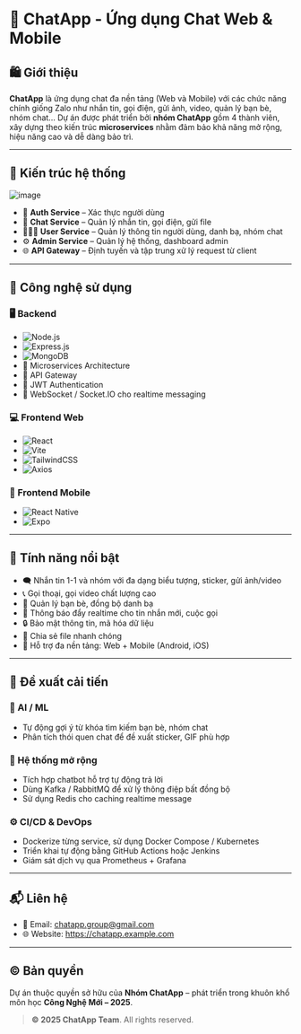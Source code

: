 
# 💬 ChatApp - Ứng dụng Chat Web & Mobile

## 🛍️ Giới thiệu

**ChatApp** là ứng dụng chat đa nền tảng (Web và Mobile) với các chức năng chính giống Zalo như nhắn tin, gọi điện, gửi ảnh, video, quản lý bạn bè, nhóm chat... Dự án được phát triển bởi **nhóm ChatApp** gồm 4 thành viên, xây dựng theo kiến trúc **microservices** nhằm đảm bảo khả năng mở rộng, hiệu năng cao và dễ dàng bảo trì.

---

## 🧱 Kiến trúc hệ thống
![image](https://user-images.githubusercontent.com/your-username/chatapp-architecture.png)  
- 👤 **Auth Service** – Xác thực người dùng 
- 💬 **Chat Service** – Quản lý nhắn tin, gọi điện, gửi file
- 🧑‍🤝‍🧑 **User Service** – Quản lý thông tin người dùng, danh bạ, nhóm chat  
- ⚙️ **Admin Service** – Quản lý hệ thống, dashboard admin   
- 🌐 **API Gateway** – Định tuyến và tập trung xử lý request từ client  

---

## 🧰 Công nghệ sử dụng

### 🖥️ Backend

- ![Node.js](https://img.shields.io/badge/Node.js-339933?logo=node.js&logoColor=white)
- ![Express.js](https://img.shields.io/badge/Express.js-000000?logo=express&logoColor=white)
- ![MongoDB](https://img.shields.io/badge/MongoDB-47A248?logo=mongodb&logoColor=white)
- 🧩 Microservices Architecture
- 🔀 API Gateway
- 🔐 JWT Authentication
- 📨 WebSocket / Socket.IO cho realtime messaging

### 💻 Frontend Web

- ![React](https://img.shields.io/badge/React-20232A?logo=react&logoColor=61DAFB)
- ![Vite](https://img.shields.io/badge/Vite-646CFF?logo=vite&logoColor=white)
- ![TailwindCSS](https://img.shields.io/badge/TailwindCSS-06B6D4?logo=tailwindcss&logoColor=white)
- ![Axios](https://img.shields.io/badge/Axios-5A29E4?logo=axios&logoColor=white)

### 📱 Frontend Mobile

- ![React Native](https://img.shields.io/badge/React_Native-20232A?logo=react&logoColor=61DAFB)
- ![Expo](https://img.shields.io/badge/Expo-1B1F23?logo=expo&logoColor=white)

---

## 🚀 Tính năng nổi bật

- 🗨️ Nhắn tin 1-1 và nhóm với đa dạng biểu tượng, sticker, gửi ảnh/video
- 📞 Gọi thoại, gọi video chất lượng cao
- 👫 Quản lý bạn bè, đồng bộ danh bạ
- 🔔 Thông báo đẩy realtime cho tin nhắn mới, cuộc gọi
- 🔒 Bảo mật thông tin, mã hóa dữ liệu
- 📂 Chia sẻ file nhanh chóng
- 📱 Hỗ trợ đa nền tảng: Web + Mobile (Android, iOS)

---

## 🚀 Đề xuất cải tiến

### 🤖 AI / ML

- Tự động gợi ý từ khóa tìm kiếm bạn bè, nhóm chat
- Phân tích thói quen chat để đề xuất sticker, GIF phù hợp

### 🧩 Hệ thống mở rộng

- Tích hợp chatbot hỗ trợ tự động trả lời
- Dùng Kafka / RabbitMQ để xử lý thông điệp bất đồng bộ
- Sử dụng Redis cho caching realtime message

### ⚙️ CI/CD & DevOps

- Dockerize từng service, sử dụng Docker Compose / Kubernetes
- Triển khai tự động bằng GitHub Actions hoặc Jenkins
- Giám sát dịch vụ qua Prometheus + Grafana

---

## 📬 Liên hệ

- 📧 Email: chatapp.group@gmail.com  
- 🌐 Website: https://chatapp.example.com  

---

## ©️ Bản quyền

Dự án thuộc quyền sở hữu của **Nhóm ChatApp** – phát triển trong khuôn khổ môn học **Công Nghệ Mới – 2025**.

> **© 2025 ChatApp Team**. All rights reserved.
